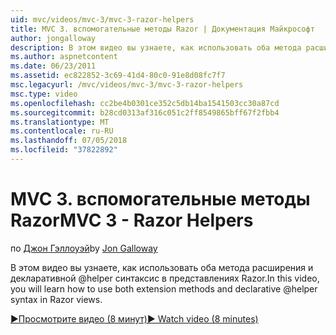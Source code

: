 ```yaml
---
uid: mvc/videos/mvc-3/mvc-3-razor-helpers
title: MVC 3. вспомогательные методы Razor | Документация Майкрософт
author: jongalloway
description: В этом видео вы узнаете, как использовать оба метода расширения и декларативной @helper синтаксис в представлениях Razor.
ms.author: aspnetcontent
ms.date: 06/23/2011
ms.assetid: ec822852-3c69-41d4-80c0-91e8d08fc7f7
msc.legacyurl: /mvc/videos/mvc-3/mvc-3-razor-helpers
msc.type: video
ms.openlocfilehash: cc2be4b0301ce352c5db14ba1541503cc30a87cd
ms.sourcegitcommit: b28cd0313af316c051c2ff8549865bff67f2fbb4
ms.translationtype: MT
ms.contentlocale: ru-RU
ms.lasthandoff: 07/05/2018
ms.locfileid: "37822892"
---
```

<a name="mvc-3---razor-helpers"></a><span data-ttu-id="c9130-103">MVC 3. вспомогательные методы Razor</span><span class="sxs-lookup"><span data-stu-id="c9130-103">MVC 3 - Razor Helpers</span></span>
====================
<span data-ttu-id="c9130-104">по [Джон Гэллоуэй](https://github.com/jongalloway)</span><span class="sxs-lookup"><span data-stu-id="c9130-104">by [Jon Galloway](https://github.com/jongalloway)</span></span>

<span data-ttu-id="c9130-105">В этом видео вы узнаете, как использовать оба метода расширения и декларативной @helper синтаксис в представлениях Razor.</span><span class="sxs-lookup"><span data-stu-id="c9130-105">In this video, you will learn how to use both extension methods and declarative @helper syntax in Razor views.</span></span>

[<span data-ttu-id="c9130-106">&#9654;Просмотрите видео (8 минут)</span><span class="sxs-lookup"><span data-stu-id="c9130-106">&#9654; Watch video (8 minutes)</span></span>](https://channel9.msdn.com/Blogs/ASP-NET-Site-Videos/mvc-3-razor-helpers)

